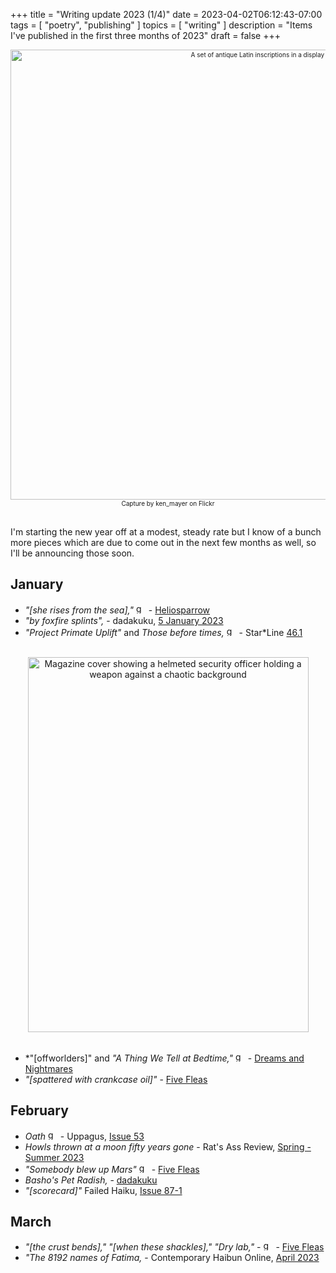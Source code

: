 +++
title = "Writing update 2023 (1/4)"
date = 2023-04-02T06:12:43-07:00
tags = [
  "poetry",
  "publishing"
]
topics = [
  "writing"
]
description = "Items I've published in the first three months of 2023"
draft = false
+++
<div align="center" style="font-size:x-small"><img src="https://milkfish08.s3.amazonaws.com/photo/blog/32783516765_fc071a04ba_k.jpg" width="800" height="720" alt="A set of antique Latin inscriptions in a display case"
title="A set of antique Latin inscriptions in a display case" /><br />
Capture by ken_mayer on Flickr</div><br clear="all" />

I'm starting the new year off at a modest, steady rate but I know of a bunch more pieces which are due to come out in the next few months as well, so I'll be announcing those soon.

## January

* *"[she rises from the sea],"*  <img src="https://milkfish08.s3.amazonaws.com/photo/blog/award_star_gold_1.png" width=16 height=16 title="gold star" /> - [Heliosparrow](https://heliosparrow.com/2022/12/7-28/)
* *"by foxfire splints",* - dadakuku, [5 January 2023](https://dadakuku.com/2023/01/05/181/)
* *"Project Primate Uplift"* and *Those before times,*  <img src="https://milkfish08.s3.amazonaws.com/photo/blog/award_star_gold_1.png" width=16 height=16 title="gold star" /> - Star*Line [46.1](https://sfpoetry.com/sl/issues/starline46.1.html)
<br clear="all" />
<div align="center"><img src="https://milkfish08.s3.amazonaws.com/photo/blog/abovethefold/8Mhi8WdCIqecRXMr1fHdrt0wxSHT5egXZt4cpoXI.jpg" title="Star*Line 46.1 cover" alt="Magazine cover showing a helmeted security officer holding a weapon against a chaotic background" width=449 height=600 /></div><br clear="all" />

* *"[offworlders]" and *"A Thing We Tell at Bedtime,"* <img src="https://milkfish08.s3.amazonaws.com/photo/blog/award_star_gold_1.png" width=16 height=16 title="gold star" /> - [Dreams and Nightmares](https://dreamsandnightmaresmagazine.blogspot.com/2023/01/010223b.html)
* *"[spattered with crankcase oil]"* - [Five Fleas](https://fivefleas.blogspot.com/2023/01/afternoon-of-january-18-2023.html)

## February

* *Oath*  <img src="https://milkfish08.s3.amazonaws.com/photo/blog/award_star_gold_1.png" width=16 height=16 title="gold star" /> - Uppagus, [Issue 53](https://uppagus.com/poems/magahiz-oath/)
* *Howls thrown at a moon fifty years gone* - Rat's Ass Review, [Spring - Summer 2023](http://ratsassreview.net/?page_id=4220)
* *"Somebody blew up Mars"* <img src="https://milkfish08.s3.amazonaws.com/photo/blog/award_star_gold_1.png" width=16 height=16 title="gold star" /> - [Five Fleas](https://fivefleas.blogspot.com/2023/02/evening-of-february-25-2023.html )
* *Basho's Pet Radish,* -  [dadakuku](https://dadakuku.com/2023/02/27/bashos-pet-radish/)
* *"[scorecard]"* Failed Haiku, [Issue 87-1](https://failedhaiku.files.wordpress.com/2023/02/failedhaikuissue87-1.pdf)

## March

* *"[the crust bends]," "[when these shackles]," "Dry lab,"* - <img src="https://milkfish08.s3.amazonaws.com/photo/blog/award_star_gold_1.png" width=16 height=16 title="gold star" /> - [Five Fleas](https://fivefleas.blogspot.com/2023/03/evening-of-march-12-2023.html)
* *"The 8192 names of Fatima,*  - Contemporary Haibun Online, [April 2023](https://contemporaryhaibunonline.com/cho19-1table-of-contents/richard-magahiz-the-8192-names-of-fatima/)